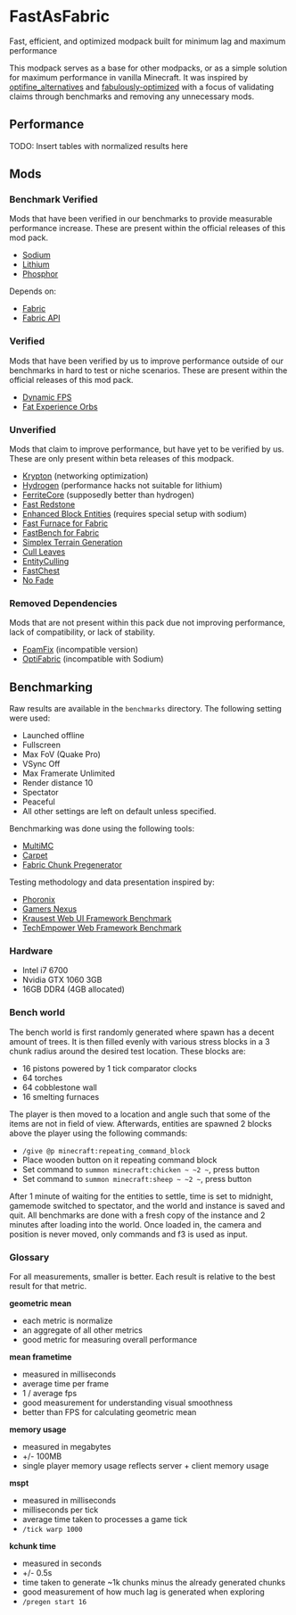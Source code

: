 # FastAsFabric

Fast, efficient, and optimized modpack built for minimum lag and maximum performance

This modpack serves as a base for other modpacks, or as a simple solution for maximum performance in vanilla Minecraft. It was inspired by [optifine_alternatives](https://gist.github.com/LambdAurora/1f6a4a99af374ce500f250c6b42e8754) and [fabulously-optimized](
https://www.curseforge.com/minecraft/modpacks/fabulously-optimized) with a focus of validating claims through benchmarks and removing any unnecessary mods. 

## Performance

TODO: Insert tables with normalized results here

## Mods

### Benchmark Verified

Mods that have been verified in our benchmarks to provide measurable performance increase. These are present within the official releases of this mod pack.

- [Sodium](https://www.curseforge.com/minecraft/mc-mods/sodium)
- [Lithium](https://www.curseforge.com/minecraft/mc-mods/lithium)
- [Phosphor](https://www.curseforge.com/minecraft/mc-mods/phosphor)

Depends on:

- [Fabric](https://fabricmc.net/)
- [Fabric API](https://www.curseforge.com/minecraft/mc-mods/fabric-api)

### Verified

Mods that have been verified by us to improve performance outside of our benchmarks in hard to test or niche scenarios. These are present within the official releases of this mod pack.

- [Dynamic FPS](https://www.curseforge.com/minecraft/mc-mods/dynamic-fps)
- [Fat Experience Orbs](https://www.curseforge.com/minecraft/mc-mods/fat-experience-orbs)

### Unverified

Mods that claim to improve performance, but have yet to be verified by us. These are only present within beta releases of this modpack.

- [Krypton](https://www.curseforge.com/minecraft/mc-mods/krypton) (networking optimization)
- [Hydrogen](https://modrinth.com/mod/hydrogen) (performance hacks not suitable for lithium)
- [FerriteCore](https://modrinth.com/mod/ferrite-core) (supposedly better than hydrogen)
- [Fast Redstone](https://modrinth.com/mod/fast-redstone)
- [Enhanced Block Entities](https://modrinth.com/mod/ebe) (requires special setup with sodium)
- [Fast Furnace for Fabric](https://www.curseforge.com/minecraft/mc-mods/fast-furnace-for-fabric)
- [FastBench for Fabric](https://www.curseforge.com/minecraft/mc-mods/fastbench-for-fabric)
- [Simplex Terrain Generation](https://www.curseforge.com/minecraft/mc-mods/simplex-terrain-generation)
- [Cull Leaves](https://www.curseforge.com/minecraft/mc-mods/cull-leaves)
- [EntityCulling](https://www.curseforge.com/minecraft/mc-mods/entityculling)
- [FastChest](https://www.curseforge.com/minecraft/mc-mods/fastchest)
- [No Fade](https://www.curseforge.com/minecraft/mc-mods/no-fade)

### Removed Dependencies

Mods that are not present within this pack due not improving performance, lack of compatibility, or lack of stability.

- [Foam​Fix](https://www.curseforge.com/minecraft/mc-mods/foamfix-optimization-mod) (incompatible version)
- [OptiFabric](https://www.curseforge.com/minecraft/mc-mods/optifabric) (incompatible with Sodium)

## Benchmarking

Raw results are available in the `benchmarks` directory. The following setting were used:

- Launched offline
- Fullscreen
- Max FoV (Quake Pro)
- VSync Off
- Max Framerate Unlimited
- Render distance 10
- Spectator
- Peaceful
- All other settings are left on default unless specified.

Benchmarking was done using the following tools:

- [MultiMC](https://multimc.org)
- [Carpet](https://www.curseforge.com/minecraft/mc-mods/carpet)
- [Fabric Chunk Pregenerator](https://www.curseforge.com/minecraft/mc-mods/chunk-pregenerator-fabric)

Testing methodology and data presentation inspired by:

- [Phoronix](https://www.phoronix.com)
- [Gamers Nexus](https://www.gamersnexus.net)
- [Krausest Web UI Framework Benchmark](https://krausest.github.io/js-framework-benchmark)
- [TechEmpower Web Framework Benchmark](https://www.techempower.com/benchmarks)

### Hardware

- Intel i7 6700
- Nvidia GTX 1060 3GB
- 16GB DDR4 (4GB allocated)

### Bench world

The bench world is first randomly generated where spawn has a decent amount of trees. It is then filled evenly with various stress blocks in a 3 chunk radius around the desired test location. These blocks are:

- 16 pistons powered by 1 tick comparator clocks
- 64 torches
- 64 cobblestone wall
- 16 smelting furnaces

The player is then moved to a location and angle such that some of the items are not in field of view. Afterwards, entities are spawned 2 blocks above the player using the following commands:

- `/give @p minecraft:repeating_command_block`
- Place wooden button on it repeating command block
- Set command to `summon minecraft:chicken ~ ~2 ~`, press button
- Set command to `summon minecraft:sheep ~ ~2 ~`, press button

After 1 minute of waiting for the entities to settle, time is set to midnight, gamemode switched to spectator, and the world and instance is saved and quit. All benchmarks are done with a fresh copy of the instance and 2 minutes after loading into the world. Once loaded in, the camera and position is never moved, only commands and f3 is used as input.

### Glossary

For all measurements, smaller is better. Each result is relative to the best result for that metric.

**geometric mean**

- each metric is normalize
- an aggregate of all other metrics
- good metric for measuring overall performance

**mean frametime**

- measured in milliseconds
- average time per frame
- 1 / average fps
- good measurement for understanding visual smoothness
- better than FPS for calculating geometric mean

**memory usage**

- measured in megabytes
- +/- 100MB
- single player memory usage reflects server + client memory usage

**mspt**

- measured in milliseconds
- milliseconds per tick
- average time taken to processes a game tick
- `/tick warp 1000`

**kchunk time**

- measured in seconds
- +/- 0.5s
- time taken to generate ~1k chunks minus the already generated chunks
- good measurement of how much lag is generated when exploring
- `/pregen start 16`